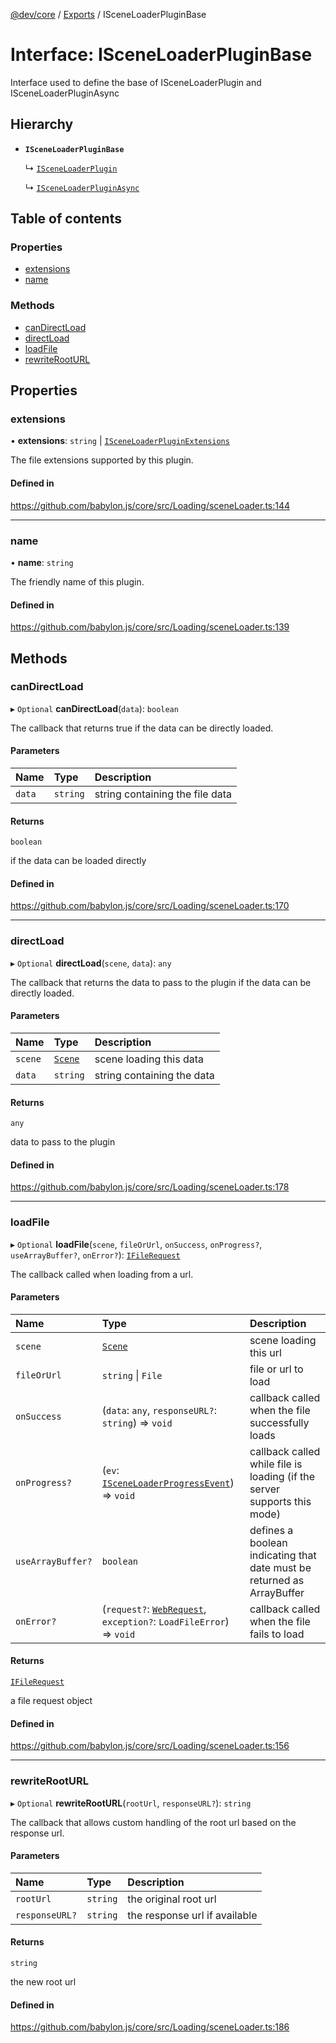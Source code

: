 [@dev/core](../README.md) / [Exports](../modules.md) / ISceneLoaderPluginBase

# Interface: ISceneLoaderPluginBase

Interface used to define the base of ISceneLoaderPlugin and ISceneLoaderPluginAsync

## Hierarchy

- **`ISceneLoaderPluginBase`**

  ↳ [`ISceneLoaderPlugin`](ISceneLoaderPlugin.md)

  ↳ [`ISceneLoaderPluginAsync`](ISceneLoaderPluginAsync.md)

## Table of contents

### Properties

- [extensions](ISceneLoaderPluginBase.md#extensions)
- [name](ISceneLoaderPluginBase.md#name)

### Methods

- [canDirectLoad](ISceneLoaderPluginBase.md#candirectload)
- [directLoad](ISceneLoaderPluginBase.md#directload)
- [loadFile](ISceneLoaderPluginBase.md#loadfile)
- [rewriteRootURL](ISceneLoaderPluginBase.md#rewriterooturl)

## Properties

### extensions

• **extensions**: `string` \| [`ISceneLoaderPluginExtensions`](ISceneLoaderPluginExtensions.md)

The file extensions supported by this plugin.

#### Defined in

https://github.com/babylon.js/core/src/Loading/sceneLoader.ts:144

___

### name

• **name**: `string`

The friendly name of this plugin.

#### Defined in

https://github.com/babylon.js/core/src/Loading/sceneLoader.ts:139

## Methods

### canDirectLoad

▸ `Optional` **canDirectLoad**(`data`): `boolean`

The callback that returns true if the data can be directly loaded.

#### Parameters

| Name | Type | Description |
| :------ | :------ | :------ |
| `data` | `string` | string containing the file data |

#### Returns

`boolean`

if the data can be loaded directly

#### Defined in

https://github.com/babylon.js/core/src/Loading/sceneLoader.ts:170

___

### directLoad

▸ `Optional` **directLoad**(`scene`, `data`): `any`

The callback that returns the data to pass to the plugin if the data can be directly loaded.

#### Parameters

| Name | Type | Description |
| :------ | :------ | :------ |
| `scene` | [`Scene`](../classes/Scene.md) | scene loading this data |
| `data` | `string` | string containing the data |

#### Returns

`any`

data to pass to the plugin

#### Defined in

https://github.com/babylon.js/core/src/Loading/sceneLoader.ts:178

___

### loadFile

▸ `Optional` **loadFile**(`scene`, `fileOrUrl`, `onSuccess`, `onProgress?`, `useArrayBuffer?`, `onError?`): [`IFileRequest`](IFileRequest.md)

The callback called when loading from a url.

#### Parameters

| Name | Type | Description |
| :------ | :------ | :------ |
| `scene` | [`Scene`](../classes/Scene.md) | scene loading this url |
| `fileOrUrl` | `string` \| `File` | file or url to load |
| `onSuccess` | (`data`: `any`, `responseURL?`: `string`) => `void` | callback called when the file successfully loads |
| `onProgress?` | (`ev`: [`ISceneLoaderProgressEvent`](ISceneLoaderProgressEvent.md)) => `void` | callback called while file is loading (if the server supports this mode) |
| `useArrayBuffer?` | `boolean` | defines a boolean indicating that date must be returned as ArrayBuffer |
| `onError?` | (`request?`: [`WebRequest`](../classes/WebRequest.md), `exception?`: `LoadFileError`) => `void` | callback called when the file fails to load |

#### Returns

[`IFileRequest`](IFileRequest.md)

a file request object

#### Defined in

https://github.com/babylon.js/core/src/Loading/sceneLoader.ts:156

___

### rewriteRootURL

▸ `Optional` **rewriteRootURL**(`rootUrl`, `responseURL?`): `string`

The callback that allows custom handling of the root url based on the response url.

#### Parameters

| Name | Type | Description |
| :------ | :------ | :------ |
| `rootUrl` | `string` | the original root url |
| `responseURL?` | `string` | the response url if available |

#### Returns

`string`

the new root url

#### Defined in

https://github.com/babylon.js/core/src/Loading/sceneLoader.ts:186
